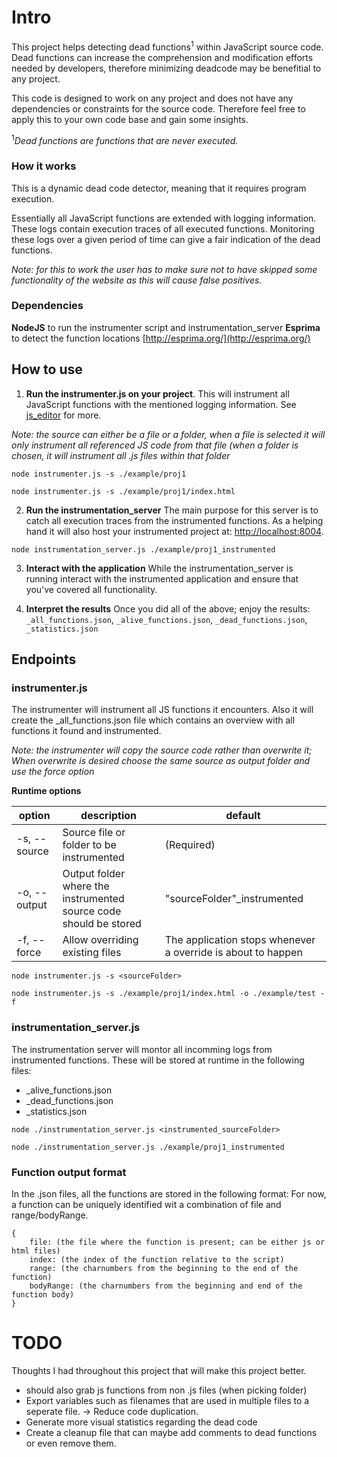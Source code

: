 # Intro
This project helps detecting dead functions<sup>1</sup> within JavaScript source code. Dead functions can increase the comprehension and modification efforts needed by developers, therefore minimizing deadcode may be benefitial to any project.

This code is designed to work on any project and does not have any dependencies or constraints for the source code. Therefore feel free to apply this to your own code base and gain some insights.

<sup>1</sup>_Dead functions are functions that are never executed._
### How it works
This is a dynamic dead code detector, meaning that it requires program execution.

Essentially all JavaScript functions are extended with logging information. These logs contain execution traces of all executed functions. Monitoring these logs over a given period of time can give a fair indication of the dead functions.

_Note: for this to work the user has to make sure not to have skipped some functionality of the website as this will cause false positives._

### Dependencies
**NodeJS** to run the instrumenter script and instrumentation_server
**Esprima** to detect the function locations [http://esprima.org/](http://esprima.org/)

## How to use
1. **Run the instrumenter.js on your project**.
This will instrument all JavaScript functions with the mentioned logging information. See [js_editor](./js_editor.js) for more.

_Note: the source can either be a file or a folder, when a file is selected it will only instrument all referenced JS code from that file (when a folder is chosen, it will instrument all .js files within that folder_

`node instrumenter.js -s ./example/proj1`

`node instrumenter.js -s ./example/proj1/index.html`

2. **Run the instrumentation_server** 
The main purpose for this server is to catch all execution traces from the instrumented functions. As a helping hand it will also host your instrumented project at: [http://localhost:8004](http://localhost:8004).

`node instrumentation_server.js ./example/proj1_instrumented`

3. **Interact with the application**
While the instrumentation_server is running interact with the instrumented application and ensure that you've covered all functionality.


4. **Interpret the results**
Once you did all of the above; enjoy the results: `_all_functions.json`, `_alive_functions.json`, `_dead_functions.json`, `_statistics.json`
## Endpoints
### instrumenter.js
The instrumenter will instrument all JS functions it encounters. Also it will create the _all_functions.json file which contains an overview with all functions it found and instrumented.

_Note: the instrumenter will copy the source code rather than overwrite it; When overwrite is desired choose the same source as output folder and use the force option_

**Runtime options**

| option       | description                                                       | default                                                      |
|--------------|-------------------------------------------------------------------|--------------------------------------------------------------|
| -s, --source | Source file or folder to be instrumented                          | (Required)                                                   |
| -o, --output | Output folder where the instrumented source code should be stored | "sourceFolder"_instrumented                                  |
| -f, --force  | Allow overriding existing files                                   | The application stops whenever a override is about to happen |

`node instrumenter.js -s <sourceFolder>`

`node instrumenter.js -s ./example/proj1/index.html -o ./example/test -f`


### instrumentation_server.js
The instrumentation server will montor all incomming logs from instrumented functions. These will be stored at runtime in the following files:

- _alive_functions.json
- _dead_functions.json
- _statistics.json

`node ./instrumentation_server.js <instrumented_sourceFolder>`

`node ./instrumentation_server.js ./example/proj1_instrumented`

### Function output format
In the .json files, all the functions are stored in the following format:
For now, a function can be uniquely identified wit a combination of file and range/bodyRange.
```text
{
    file: (the file where the function is present; can be either js or html files)
    index: (the index of the function relative to the script)
    range: (the charnumbers from the beginning to the end of the function)
    bodyRange: (the charnumbers from the beginning and end of the function body)
}
```


# TODO
Thoughts I had throughout this project that will make this project better.
- should also grab js functions from non .js files (when picking folder)
- Export variables such as filenames that are used in multiple files to a
seperate file. -> Reduce code duplication.
- Generate more visual statistics regarding the dead code
- Create a cleanup file that can maybe add comments to dead functions
or even remove them.